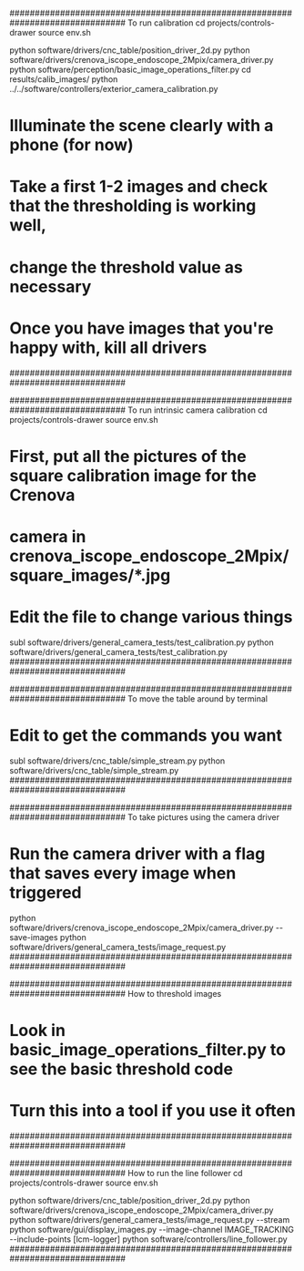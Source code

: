 ###############################################################################
To run calibration
cd projects/controls-drawer
source env.sh

python software/drivers/cnc_table/position_driver_2d.py
python software/drivers/crenova_iscope_endoscope_2Mpix/camera_driver.py
python software/perception/basic_image_operations_filter.py
cd results/calib_images/
python ../../software/controllers/exterior_camera_calibration.py
# Illuminate the scene clearly with a phone (for now)
# Take a first 1-2 images and check that the thresholding is working well,
# change the threshold value as necessary

# Once you have images that you're happy with, kill all drivers
###############################################################################


###############################################################################
To run intrinsic camera calibration
cd projects/controls-drawer
source env.sh

# First, put all the pictures of the square calibration image for the Crenova
# 	 camera in crenova_iscope_endoscope_2Mpix/square_images/*.jpg
# Edit the file to change various things
subl software/drivers/general_camera_tests/test_calibration.py
python software/drivers/general_camera_tests/test_calibration.py
###############################################################################


###############################################################################
To move the table around by terminal

# Edit to get the commands you want
subl software/drivers/cnc_table/simple_stream.py
python software/drivers/cnc_table/simple_stream.py
###############################################################################


###############################################################################
To take pictures using the camera driver

# Run the camera driver with a flag that saves every image when triggered
python software/drivers/crenova_iscope_endoscope_2Mpix/camera_driver.py --save-images
python software/drivers/general_camera_tests/image_request.py
###############################################################################


###############################################################################
How to threshold images

# Look in basic_image_operations_filter.py to see the basic threshold code
# Turn this into a tool if you use it often
###############################################################################


###############################################################################
How to run the line follower
cd projects/controls-drawer
source env.sh

python software/drivers/cnc_table/position_driver_2d.py
python software/drivers/crenova_iscope_endoscope_2Mpix/camera_driver.py
python software/drivers/general_camera_tests/image_request.py --stream
python software/gui/display_images.py --image-channel IMAGE_TRACKING --include-points
[lcm-logger]
python software/controllers/line_follower.py
###############################################################################
